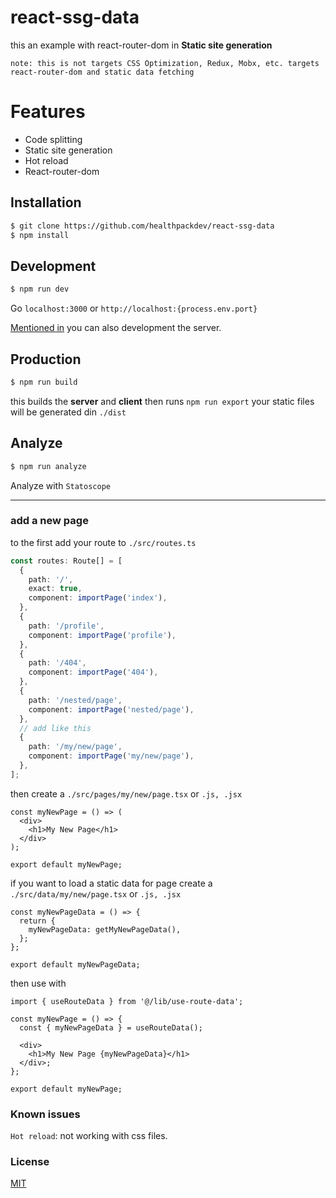 # react-ssg-data

this an example with react-router-dom in **Static site generation**

`note: this is not targets CSS Optimization, Redux, Mobx, etc. targets react-router-dom and static data fetching`

# Features

- Code splitting
- Static site generation
- Hot reload
- React-router-dom

## Installation

```bash
$ git clone https://github.com/healthpackdev/react-ssg-data
$ npm install
```

## Development

```bash
$ npm run dev
```

Go `localhost:3000` or `http://localhost:{process.env.port}`

[Mentioned in](https://github.com/healthpackdev/react-ssg-data/blob/master/tools/dev-server.js#L12) you can also development the server.

## Production

```bash
$ npm run build
```

this builds the **server** and **client** then runs `npm run export` your static files will be generated din `./dist`

## Analyze

```bash
$ npm run analyze
```

Analyze with `Statoscope`

---

### add a new page

to the first add your route to `./src/routes.ts`

```ts
const routes: Route[] = [
  {
    path: '/',
    exact: true,
    component: importPage('index'),
  },
  {
    path: '/profile',
    component: importPage('profile'),
  },
  {
    path: '/404',
    component: importPage('404'),
  },
  {
    path: '/nested/page',
    component: importPage('nested/page'),
  },
  // add like this
  {
    path: '/my/new/page',
    component: importPage('my/new/page'),
  },
];
```

then create a `./src/pages/my/new/page.tsx` or `.js, .jsx`

```tsx
const myNewPage = () => (
  <div>
    <h1>My New Page</h1>
  </div>
);

export default myNewPage;
```

if you want to load a static data for page create a `./src/data/my/new/page.tsx` or `.js, .jsx`

```tsx
const myNewPageData = () => {
  return {
    myNewPageData: getMyNewPageData(),
  };
};

export default myNewPageData;
```

then use with

```tsx
import { useRouteData } from '@/lib/use-route-data';

const myNewPage = () => {
  const { myNewPageData } = useRouteData();

  <div>
    <h1>My New Page {myNewPageData}</h1>
  </div>;
};

export default myNewPage;
```

### Known issues

`Hot reload`: not working with css files.

### License

[MIT](https://github.com/healthpackdev/react-ssg-data/blob/master/LICENSE.md)
